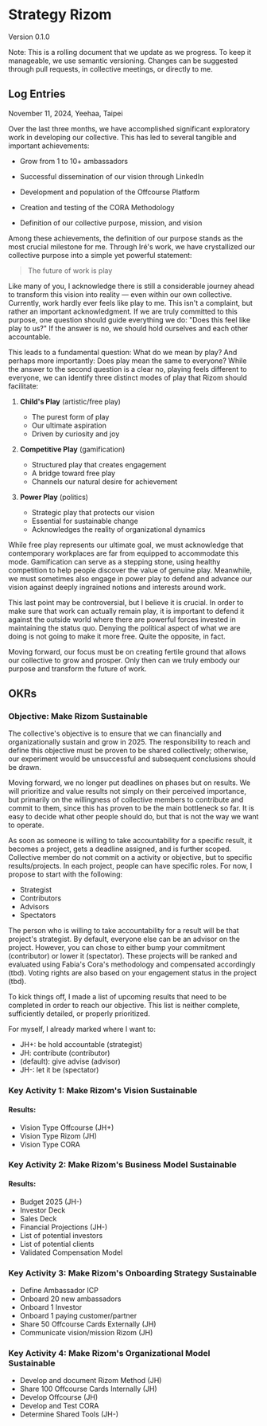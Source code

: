 # Strategy Rizom

Version 0.1.0

Note: This is a rolling document that we update as we progress. To keep it manageable, we use semantic versioning. Changes can be suggested through pull requests, in collective meetings, or directly to me.


## Log Entries

November 11, 2024, Yeehaa, Taipei

Over the last three months, we have accomplished significant exploratory work in developing our collective. This has led to several tangible and important achievements:

- Grow from 1 to 10+ ambassadors

- Successful dissemination of our vision through LinkedIn

- Development and population of the Offcourse Platform

- Creation and testing of the CORA Methodology

- Definition of our collective purpose, mission, and vision

Among these achievements, the definition of our purpose stands as the most crucial milestone for me. Through Iré's work, we have crystallized our collective purpose into a simple yet powerful statement:

> The future of work is play

Like many of you, I acknowledge there is still a considerable journey ahead to transform this vision into reality — even within our own collective. Currently, work hardly ever feels like play to me. This isn't a complaint, but rather an important acknowledgment. If we are truly committed to this purpose, one question should guide everything we do: "Does this feel like play to us?" If the answer is no, we should hold ourselves and each other accountable.

This leads to a fundamental question: What do we mean by play? And perhaps more importantly: Does play mean the same to everyone? While the answer to the second question is a clear no, playing feels different to everyone, we can identify three distinct modes of play that Rizom should facilitate:

1. **Child's Play** (artistic/free play)
   - The purest form of play
   - Our ultimate aspiration
   - Driven by curiosity and joy

2. **Competitive Play** (gamification)
   - Structured play that creates engagement
   - A bridge toward free play
   - Channels our natural desire for achievement

3. **Power Play** (politics)
   - Strategic play that protects our vision
   - Essential for sustainable change
   - Acknowledges the reality of organizational dynamics

While free play represents our ultimate goal, we must acknowledge that contemporary workplaces are far from equipped to accommodate this mode. Gamification can serve as a stepping stone, using healthy competition to help people discover the value of genuine play. Meanwhile, we must sometimes also engage in power play to defend and advance our vision against deeply ingrained notions and interests around work.

This last point may be controversial, but I believe it is crucial. In order to make sure that work can actually remain play, it is important to defend it against the outside world where there are powerful forces invested in maintaining the status quo. Denying the political aspect of what we are doing is not going to make it more free. Quite the opposite, in fact.

Moving forward, our focus must be on creating fertile ground that allows our collective to grow and prosper. Only then can we truly embody our purpose and transform the future of work.


## OKRs

### Objective: Make Rizom Sustainable

The collective's objective is to ensure that we can financially and organizationally sustain and grow in 2025. The responsibility to reach and define this objective must be proven to be shared collectively; otherwise, our experiment would be unsuccessful and subsequent conclusions should be drawn.

Moving forward, we no longer put deadlines on phases but on results.  We will prioritize and value results not simply on their perceived importance, but primarily on the willingness of collective members to contribute and commit to them, since this has proven to be the main bottleneck so far. It is easy to decide what other people should do, but that is not the way we want to operate.

As soon as someone is willing to take accountability for a specific result, it becomes a project, gets a deadline assigned, and is further scoped. Collective member do not commit on a activity or objective, but to specific results/projects. In each project, people can have specific roles. For now, I propose to start with the following:

+ Strategist 
+ Contributors
+ Advisors
+ Spectators

The person who is willing to take accountability for a result will be that project's strategist. By default, everyone else can be an advisor on the project. However, you can chose to either bump your commitment (contributor) or lower it (spectator). These projects will be ranked and evaluated using Fabia's Cora's methodology and compensated accordingly (tbd). Voting rights are also based on your engagement status in the project (tbd).

To kick things off, I made a list of upcoming results that need to be completed in order to reach our objective. This list is neither complete, sufficiently detailed, or properly prioritized. 

For myself, I already marked where I want to: 

+ JH+: be hold accountable (strategist)
+ JH: contribute (contributor)
+ (default): give advise (advisor)
+ JH-: let it be (spectator)


### Key Activity 1: Make Rizom's Vision Sustainable

#### Results:

+ Vision Type Offcourse (JH+)
+ Vision Type Rizom (JH)
+ Vision Type CORA 


### Key Activity 2: Make Rizom's Business Model Sustainable

#### Results:

+ Budget 2025 (JH-)
+ Investor Deck 
+ Sales Deck 
+ Financial Projections (JH-)
+ List of potential investors 
+ List of potential clients 
+ Validated Compensation Model 


### Key Activity 3: Make Rizom's Onboarding Strategy Sustainable

+ Define Ambassador ICP
+ Onboard 20 new ambassadors
+ Onboard 1 Investor 
+ Onboard 1 paying customer/partner
+ Share 50 Offcourse Cards Externally (JH)
+ Communicate vision/mission Rizom (JH)


### Key Activity 4: Make Rizom's Organizational Model Sustainable

+ Develop and document Rizom Method (JH)
+ Share 100 Offcourse Cards Internally (JH)
+ Develop Offcourse (JH)
+ Develop and Test CORA 
+ Determine Shared Tools (JH-)
